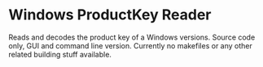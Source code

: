 # Windows ProductKey Reader

Reads and decodes the product key of a Windows versions.
Source code only, GUI and command line version.
Currently no makefiles or any other related building stuff available.

